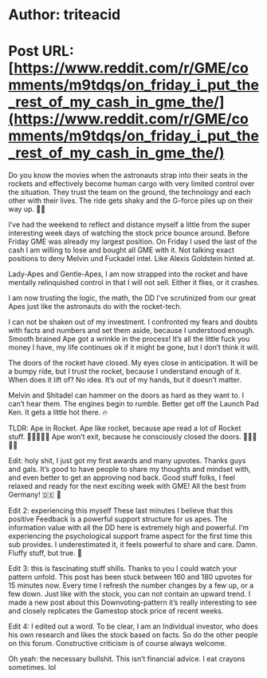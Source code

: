 # Author: triteacid
# Post URL: [https://www.reddit.com/r/GME/comments/m9tdqs/on_friday_i_put_the_rest_of_my_cash_in_gme_the/](https://www.reddit.com/r/GME/comments/m9tdqs/on_friday_i_put_the_rest_of_my_cash_in_gme_the/)


Do you know the movies when the astronauts strap into their seats in the rockets and effectively become human cargo with very limited control over the situation. They trust the team on the ground, the technology and each other with their lives. The ride gets shaky and the G-force piles up on their way up. 🌙🚀

I’ve had the weekend to reflect and distance myself a little from the super interesting week days of watching the stock price bounce around. Before Friday GME was already my largest position. On Friday I used the last of the cash I am willing to lose and bought all GME with it. Not talking exact positions to deny Melvin und Fuckadel intel. Like Alexis Goldstein hinted at. 

Lady-Apes and Gentle-Apes, I am now strapped into the rocket and have mentally relinquished control in that I will not sell. Either it flies, or it crashes. 

I am now trusting the logic, the math, the DD I’ve scrutinized from our great Apes just like the astronauts do with the rocket-tech. 

I can not be shaken out of my investment. I confronted my fears and doubts with facts and numbers and set them aside, because I understood enough. Smooth brained Ape got a wrinkle in the process! It’s all the little fuck you money I have, my life continues ok if it might be gone, but I don’t think it will. 

The doors of the rocket have closed. My eyes close in anticipation. It will be a bumpy ride, but I trust the rocket, because I understand enough of it. When does it lift of? No idea. It’s out of my hands, but it doesn’t matter.

Melvin and Shitadel can hammer on the doors as  hard as they want to. I can’t hear them. The engines begin to rumble. Better get off the Launch Pad Ken. It gets a little hot there. 🔥 

TLDR: Ape in Rocket. Ape like rocket, because ape read a lot of Rocket stuff. 🙌🏻🚀🙌🏻 Ape won’t exit, because he consciously closed the doors. 🙌🏻💎🙌🏻

Edit: holy shit, I just got my first awards and many upvotes. Thanks guys and gals. It’s good to have people to share my thoughts and mindset with, and even better to get an approving nod back. Good stuff folks, I feel relaxed and ready for the next exciting week with GME! All the best from Germany! 🇩🇪 🦍

Edit 2: experiencing this myself These last minutes I believe that this positive Feedback is a powerful support structure for us apes. The information value with all the DD here is extremely high and powerful. I’m experiencing the psychological support frame aspect for the first time this sub provides. I underestimated it, it feels powerful to share and care. Damn. Fluffy stuff, but true. 🦍

Edit 3: this is fascinating stuff shills. Thanks to you I could watch your pattern unfold. This post has been stuck between 160 and 180 upvotes for 15 minutes now. Every time I refresh the number changes by a few up, or a few down. Just like with the stock, you can not contain an upward trend. I made a new post about this Downvoting-pattern it’s really interesting to see and closely replicates the Gamestop stock price of recent weeks. 

Edit 4: I edited out a word. To be clear, I am an
Individual investor, who does his own research and likes the stock based on facts. So do the other people on this forum. Constructive criticism is of course always welcome. 

Oh yeah: the necessary bullshit. This isn’t financial advice. I eat crayons sometimes. lol